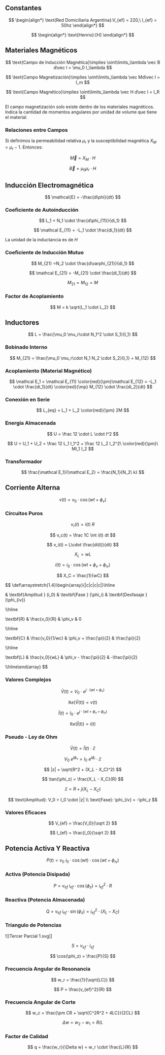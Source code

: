 ## Constantes

$$
\begin{align*}
\text{Red Domiciliaria Argentina}:V_{ef} = 220,\ I_{ef} = 50hz
\end{align*}
$$

$$
\begin{align*}
\text{Henrio}:[H]
\end{align*}
$$

## Materiales Magnéticos

$$
\text{Campo de Inducción Magnética}\implies \oint\limits_\lambda \vec B d\vec l = \mu_0 I_\lambda
$$

$$
\text{Campo Magnetización}\implies \oint\limits_\lambda \vec Md\vec l = I_m
$$

$$
\text{Campo Magnético}\implies \oint\limits_\lambda \vec H d\vec l = I_R
$$

El campo magnetización solo existe dentro de los materiales magnéticos. Indica la cantidad de momentos angulares por unidad de volume que tiene el material.

### Relaciones entre Campos

Si definimos la permeabilidad relativa $\mu_r$ y la susceptibilidad magnética $X_M = \mu_r - 1$. Entonces:

$$
\vec M = X_M \cdot H
$$

$$
\vec B = \mu_0 \mu_r \cdot H
$$

## Inducción Electromagnética

$$
\mathcal{E} = -\frac{d\phi}{dt}
$$

### Coeficiente de Autoinducción

$$
L_1 = N_1 \cdot \frac{d\phi_{11}}{di_1}
$$

$$
\mathcal E_{11} = -L_1 \cdot \frac{di_1}{dt}
$$

La unidad de la inductancia es de $H$

### Coeficiente de Inducción Mutuo

$$
M_{21} =N_2 \cdot \frac{d\varphi_{21}}{di_1}
$$

$$
\mathcal E_{21} = -M_{21} \cdot \frac{di_1}{dt}
$$

$$
M_{21} = M_{12} = M
$$

### Factor de Acoplamiento

$$
M = k \sqrt{L_1 \cdot L_2}
$$

## Inductores

$$
L = \frac{\mu_0 \mu_r\cdot N_1^2 \cdot S_1}{l_1}
$$

### Bobinado Interno

$$
M_{21} = \frac{\mu_0 \mu_r\cdot  N_1 N_2 \cdot S_2}{l_1} = M_{12}
$$

### Acoplamiento (Material Magnético)

$$
\mathcal E_1 = \mathcal E_{11} \color{red}{\pm}\mathcal E_{12}  = -L_1 \cdot \frac{di_1}{dt} \color{red}{\mp} M_{12} \cdot \frac{di_2}{dt}
$$

### Conexión en Serie

$$
L_{eq} = L_1 + L_2 \color{red}{\pm} 2M
$$

### Energía Almacenada

$$
U = \frac 12 \cdot L \cdot I^2
$$

$$
U = U_1 + U_2 = \frac 12 L_1 I_1^2 + \frac 12 L_2 I_2^2\ \color{red}{\pm}\  MI_1 I_2
$$

### Transformador

$$
\frac{\mathcal E_1}{\mathcal E_2} = \frac{N_1}{N_2\ k}
$$

## Corriente Alterna

$$
v(t) = v_0 \cdot \cos(wt + \phi_v)
$$

### Circuitos Puros

$$
v_r(t) = i(t)\ R
$$

$$
v_c(t) = \frac 1C \int i(t) dt
$$

$$
v_i(t) = L\cdot \frac{di(t)}{dt}
$$

$$
X_L = wL
$$

$$
i(t) = i_0 \cdot \cos(wt + \phi_v + \phi_{iv})
$$

$$
X_C = \frac{1}{wC}
$$

$$
\def\arraystretch{1.4}\begin{array}{|c|c|c|c|}\hline

& \textbf{Amplitud } (i_0)  &
\textbf{Fase } (\phi_i) & \textbf{Desfasaje } (\phi_{iv})

\\\hline

\textbf{R} &
\frac{v_0}{R} &
\phi_v &
0

\\\hline

\textbf{C} &
\frac{v_0}{1/wc} &
\phi_v + \frac{\pi}{2} &
\frac{\pi}{2}

\\\hline

\textbf{L} &
\frac{v_0}{wL} &
\phi_v - \frac{\pi}{2} &
-\frac{\pi}{2}

\\\hline\end{array}
$$

### Valores Complejos

$$
\tilde V(t) = V_0 \cdot e^{j\cdot(wt + \phi_v)}
$$

$$
\mathbb{R} e(\tilde V(t)) = v(t)
$$

$$
\tilde I(t) = I_0 \cdot e^{j\cdot(wt + \phi_v + \phi_{iv})}
$$

$$
\mathbb{R} e(\tilde I(t)) = i(t)
$$

### Pseudo - Ley de Ohm

$$
\tilde V(t) = \tilde I(t) \cdot \mathbb{Z}
$$

$$
V_0\ e^{j\phi_v} = I_0\ e^{j\phi_i} \cdot \mathbb{Z}
$$

$$
|z| = \sqrt{R^2 + (X_L - X_C)^2}
$$

$$
\tan(\phi_z)  = \frac{X_L - X_C}{R}
$$

$$
\mathbb{Z} = R + j(X_L - X_C)
$$

$$
\text{Amplitud}: V_0 = I_0 \cdot |z| \\
\text{Fase}: \phi_{iv} = -\phi_z
$$

### Valores Eficaces

$$
V_{ef} = \frac{V_0}{\sqrt 2}
$$

$$
I_{ef} = \frac{I_0}{\sqrt 2}
$$

## Potencia Activa Y Reactiva

$$
P(t) = v_0\ i_0 \cdot \cos(wt) \cdot \cos(wt +\phi_{iv})
$$

### Activa (Potencia Disipada)

$$
P = v_{ef}\ i_{ef} \cdot \cos(\phi_z)=i_{ef}^2 \cdot R
$$

### Reactiva (Potencia Almacenada)

$$
Q = v_{ef}\ i_{ef} \cdot  \sin(\phi_z) = i_{ef}^2 \cdot (X_L - X_C)
$$

### Triangulo de Potencias

![[Tercer Parcial 1.svg]]

$$
S = v_{ef} \cdot i_{ef}
$$

$$
\cos(\phi_z) = \frac{P}{S}
$$

### Frecuencia Angular de Resonancia

$$
w_r = \frac{1}{\sqrt{LC}}
$$

$$
P = \frac{v_{ef}^2}{R}
$$

### Frecuencia Angular de Corte

$$
w_c = \frac{\pm CR + \sqrt{C^2R^2 + 4LC}}{2CL}
$$

$$
\Delta w = w_2 - w_1 = R/L
$$

### Factor de Calidad

$$
q = \frac{w_r}{\Delta w} = w_r \cdot \frac{L}{R}
$$
